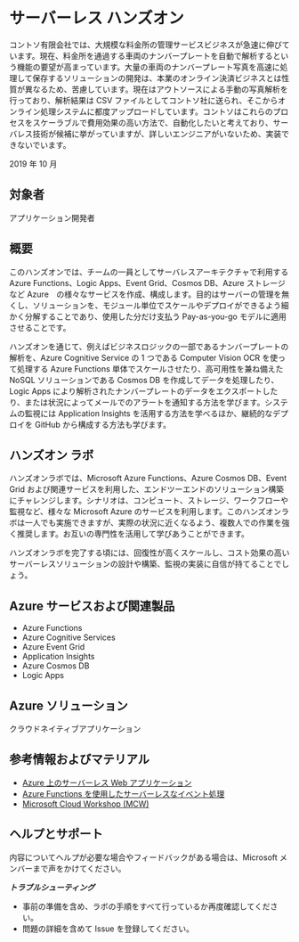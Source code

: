 # サーバーレス ハンズオン

コントソ有限会社では、大規模な料金所の管理サービスビジネスが急速に伸びています。現在、料金所を通過する車両のナンバープレートを自動で解析するという機能の要望が高まっています。大量の車両のナンバープレート写真を高速に処理して保存するソリューションの開発は、本業のオンライン決済ビジネスとは性質が異なるため、苦慮しています。現在はアウトソースによる手動の写真解析を行っており、解析結果は CSV ファイルとしてコントソ社に送られ、そこからオンライン処理システムに都度アップロードしています。コントソはこれらのプロセスをスケーラブルで費用効果の高い方法で、自動化したいと考えており、サーバレス技術が候補に挙がっていますが、詳しいエンジニアがいないため、実装できないでいます。

2019 年 10 月

## 対象者

アプリケーション開発者

## 概要

このハンズオンでは、チームの一員としてサーバレスアーキテクチャで利用する Azure Functions、Logic Apps、Event Grid、Cosmos DB、Azure ストレージなど Azure　の様々なサービスを作成、構成します。目的はサーバーの管理を無くし、ソリューションを、モジュール単位でスケールやデプロイができるよう細かく分解することであり、使用した分だけ支払う Pay-as-you-go モデルに適用させることです。

ハンズオンを通じて、例えばビジネスロジックの一部であるナンバープレートの解析を、Azure Cognitive Service の 1 つである Computer Vision OCR を使って処理する Azure Functions 単体でスケールさせたり、高可用性を兼ね備えた NoSQL ソリューションである Cosmos DB を作成してデータを処理したり、Logic Apps により解析されたナンバープレートのデータをエクスポートしたり、または状況によってメールでのアラートを通知する方法を学びます。システムの監視には Application Insights を活用する方法を学べるほか、継続的なデプロイを GitHub から構成する方法も学びます。

## ハンズオン ラボ

ハンズオンラボでは、Microsoft Azure Functions、Azure Cosmos DB、Event Grid および関連サービスを利用した、エンドツーエンドのソリューション構築にチャレンジします。シナリオは、コンピュート、ストレージ、ワークフローや監視など、様々な Microsoft Azure のサービスを利用します。このハンズオンラボは一人でも実施できますが、実際の状況に近くなるよう、複数人での作業を強く推奨します。お互いの専門性を活用して学びあうことができます。

ハンズオンラボを完了する頃には、回復性が高くスケールし、コスト効果の高いサーバーレスソリューションの設計や構築、監視の実装に自信が持てることでしょう。

## Azure サービスおよび関連製品

- Azure Functions
- Azure Cognitive Services
- Azure Event Grid
- Application Insights
- Azure Cosmos DB
- Logic Apps

## Azure ソリューション

クラウドネイティブアプリケーション

## 参考情報およびマテリアル

- [Azure 上のサーバーレス Web アプリケーション](https://docs.microsoft.com/ja-jp/azure/architecture/reference-architectures/serverless/web-app)
- [Azure Functions を使用したサーバーレスなイベント処理](https://docs.microsoft.com/ja-jp/azure/architecture/reference-architectures/serverless/event-processing)
- [Microsoft Cloud Workshop (MCW)](https://github.com/Microsoft/MCW) 

## ヘルプとサポート

内容についてヘルプが必要な場合やフィードバックがある場合は、Microsoft メンバーまで声をかけてください。

***トラブルシューティング***
- 事前の準備を含め、ラボの手順をすべて行っているか再度確認してください。
- 問題の詳細を含めて Issue を登録してください。
